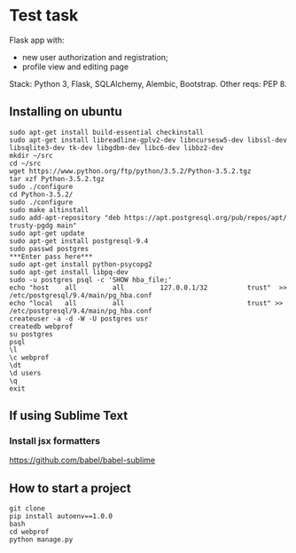 # Test task 

Flask app with:

- new user authorization and registration;
- profile view and editing page 

Stack: Python 3, Flask, SQLAlchemy, Alembic, Bootstrap.
Other reqs: PEP 8.

## Installing on ubuntu

```
sudo apt-get install build-essential checkinstall
sudo apt-get install libreadline-gplv2-dev libncursesw5-dev libssl-dev libsqlite3-dev tk-dev libgdbm-dev libc6-dev libbz2-dev
mkdir ~/src
cd ~/src
wget https://www.python.org/ftp/python/3.5.2/Python-3.5.2.tgz
tar xzf Python-3.5.2.tgz
sudo ./configure
cd Python-3.5.2/
sudo ./configure
sudo make altinstall
sudo add-apt-repository "deb https://apt.postgresql.org/pub/repos/apt/ trusty-pgdg main"
sudo apt-get update
sudo apt-get install postgresql-9.4
sudo passwd postgres
***Enter pass here***
sudo apt-get install python-psycopg2
sudo apt-get install libpq-dev
sudo -u postgres psql -c 'SHOW hba_file;'
echo "host    all         all         127.0.0.1/32          trust"  >> /etc/postgresql/9.4/main/pg_hba.conf
echo "local   all         all                               trust" >> /etc/postgresql/9.4/main/pg_hba.conf
createuser -a -d -W -U postgres usr
createdb webprof
su postgres
psql
\l
\c webprof
\dt
\d users
\q
exit

```

## If using Sublime Text
### Install jsx formatters

https://github.com/babel/babel-sublime


## How to start a project

```
git clone
pip install autoenv==1.0.0
bash
cd webprof
python manage.py

```